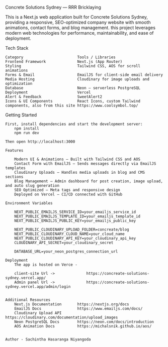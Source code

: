 Concrete Solutions Sydney —  RRR Bricklaying

This is a Next.js web application built for Concrete Solutions Sydney, providing a responsive, SEO-optimized company website with smooth animations, contact forms, and blog management. this project leverages modern web technologies for performance, maintainability, and ease of deployment.

Tech Stack

    Category	                    Tools / Libraries
    Frontend Framework	            Next.js (App Router)
    Styling	                        Tailwind CSS, AOS for scroll animations
    Forms & Email	                EmailJS for client-side email delivery
    Media Hosting	                Cloudinary for image uploads and optimization
    Database	                    Neon — serverless PostgreSQL
    Deployment	                    Vercel
    Alert & Feedback	            SweetAlert2
    Icons & UI Components	        React Icons, custom Tailwind components, also from this site https://www.coolsymbol.top/


Getting Started

    First, install dependencies and start the development server:
        npm install
        npm run dev

    Then open http://localhost:3000

    Features

        Modern UI & Animations — Built with Tailwind CSS and AOS
        Contact Form with EmailJS — Sends messages directly via EmailJS templates
        Cloudinary Uploads — Handles media uploads in blog and CMS sections
        Blog Management — Admin dashboard for post creation, image upload, and auto slug generation
        SEO Optimized — Meta tags and responsive design
        Deployed on Vercel — CI/CD connected with GitHub    
    
    Environment Variables

        NEXT_PUBLIC_EMAILJS_SERVICE_ID=your_emailjs_service_id
        NEXT_PUBLIC_EMAILJS_TEMPLATE_ID=your_emailjs_template_id
        NEXT_PUBLIC_EMAILJS_PUBLIC_KEY=your_emailjs_public_key

        NEXT_PUBLIC_CLOUDINARY_UPLOAD_FOLDER=concreate/blog
        NEXT_PUBLIC_CLOUDINARY_CLOUD_NAME=your_cloud_name
        NEXT_PUBLIC_CLOUDINARY_API_KEY=your_cloudinary_api_key
        CLOUDINARY_API_SECRET=your_cloudinary_secret

        DATABASE_URL=your_neon_postgres_connection_url

    Deployment
        The app is hosted on Verce - 
        
        client-site Url ->              https://concreate-solutions-sydney.vercel.app/
        Admin panel Url ->              https://concreate-solutions-sydney.vercel.app/admin/login


    Additional Resources
        Next.js Documentation       https://nextjs.org/docs
        EmailJS Docs                https://www.emailjs.com/docs/
        Cloudinary Upload API       https://cloudinary.com/documentation/upload_images
        Neon PostgreSQL Docs        https://neon.com/docs/introduction
        AOS Animation Docs          https://michalsnik.github.io/aos/


    Author - Sachintha Hasaranga Niyangoda